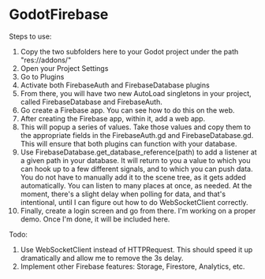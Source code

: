 # GodotFirebase

Steps to use:
1) Copy the two subfolders here to your Godot project under the path "res://addons/"
2) Open your Project Settings
3) Go to Plugins
4) Activate both FirebaseAuth and FirebaseDatabase plugins
5) From there, you will have two new AutoLoad singletons in your project, called FirebaseDatabase and FirebaseAuth.
6) Go create a Firebase app. You can see how to do this on the web.
7) After creating the Firebase app, within it, add a web app.
8) This will popup a series of values. Take those values and copy them to the appropriate fields in the FirebaseAuth.gd and FirebaseDatabase.gd. This will ensure that both plugins can function with your database.
9) Use FirebaseDatabase.get_database_reference(path) to add a listener at a given path in your database. It will return to you a value to which you can hook up to a few different signals, and to which you can push data. You do not have to manually add it to the scene tree, as it gets added automatically. You can listen to many places at once, as needed. At the moment, there's a slight delay when polling for data, and that's intentional, until I can figure out how to do WebSocketClient correctly.
10) Finally, create a login screen and go from there. I'm working on a proper demo. Once I'm done, it will be included here.


Todo:
1) Use WebSocketClient instead of HTTPRequest. This should speed it up dramatically and allow me to remove the 3s delay.
2) Implement other Firebase features: Storage, Firestore, Analytics, etc.
